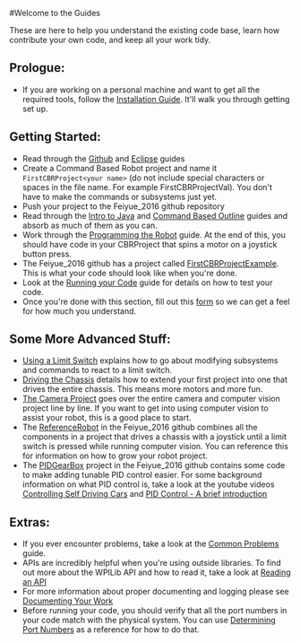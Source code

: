 #Welcome to the Guides

These are here to help you understand the existing code base, learn how contribute your own code, and keep all your work tidy.

## Prologue:
- If you are working on a personal machine and want to get all the required tools, follow the [Installation Guide](https://github.com/CMUFeiyue/Guides/wiki/Installation-Guide). It'll walk you through getting set up.

## Getting Started:
- Read through the [Github](https://github.com/CMUFeiyue/Guides/wiki/Github-Guide) and [Eclipse](https://github.com/CMUFeiyue/Guides/wiki/Eclipse-Guide) guides
- Create a Command Based Robot project and name it `FirstCBRProject<your name>` (do not include special characters or spaces in the file name. For example FirstCBRProjectVal). You don't have to make the commands or subsystems just yet.
- Push your project to the Feiyue_2016 github repository
- Read through the [Intro to Java](https://github.com/CMUFeiyue/Guides/wiki/Intro-to-Java) and [Command Based Outline](https://github.com/CMUFeiyue/Guides/wiki/Command-Based-Outline) guides and absorb as much of them as you can.
- Work through the [Programming the Robot](https://github.com/CMUFeiyue/Guides/wiki/Programming-the-Robot) guide. At the end of this, you should have code in your CBRProject that spins a motor on a joystick button press.
- The Feiyue_2016 github has a project called [FirstCBRProjectExample](https://github.com/CMUFeiyue/Feiyue_2016/tree/master/FirstCBRProjectExample). This is what your code should look like when you're done.
- Look at the [Running your Code](https://github.com/CMUFeiyue/Guides/wiki/Running-Your-Code) guide for details on how to test your code.
- Once you're done with this section, fill out this [form](https://docs.google.com/a/andrew.cmu.edu/forms/d/e/1FAIpQLSdvTJOHPErDEC9gIdl0XX1WBhrQnw7SAYOkuDyaoNhF-b5eFg/viewform) so we can get a feel for how much you understand.

## Some More Advanced Stuff:
- [Using a Limit Switch](https://github.com/CMUFeiyue/Guides/wiki/Using-a-Limit-Switch) explains how to go about modifying subsystems and commands to react to a limit switch.
- [Driving the Chassis](https://github.com/CMUFeiyue/Guides/wiki/Driving-the-Chassis) details how to extend your first project into one that drives the entire chassis. This means more motors and more fun.
- [The Camera Project](https://github.com/CMUFeiyue/Guides/wiki/The-Camera-Project) goes over the entire camera and computer vision project line by line. If you want to get into using computer vision to assist your robot, this is a good place to start.
- The [ReferenceRobot](https://github.com/CMUFeiyue/Feiyue_2016/tree/master/ReferenceRobot) in the Feiyue_2016 github combines all the components in a project that drives a chassis with a joystick until a limit switch is pressed while running computer vision. You can reference this for information on how to grow your robot project.
- The [PIDGearBox](https://github.com/CMUFeiyue/Feiyue_2016/tree/master/PIDGearBox) project in the Feiyue_2016 github contains some code to make adding tunable PID control easier. For some background information on what PID control is, take a look at the youtube videos [Controlling Self Driving Cars](https://www.youtube.com/watch?v=4Y7zG48uHRo) and [PID Control - A brief introduction](https://www.youtube.com/watch?v=UR0hOmjaHp0)

## Extras:
- If you ever encounter problems, take a look at the [Common Problems](https://github.com/CMUFeiyue/Guides/wiki/Common-Problems) guide.
- APIs are incredibly helpful when you're using outside libraries. To find out more about the WPILib API and how to read it, take a look at [Reading an API](https://github.com/CMUFeiyue/Guides/wiki/Reading-an-API)
- For more information about proper documenting and logging please see [Documenting Your Work](https://github.com/CMUFeiyue/Guides/wiki/Documenting-your-work)
- Before running your code, you should verify that all the port numbers in your code match with the physical system. You can use [Determining Port Numbers](https://github.com/CMUFeiyue/Guides/wiki/Determining-Port-Numbers) as a reference for how to do that.